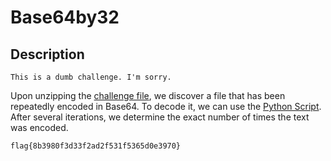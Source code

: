 # Base64by32

## Description

```
This is a dumb challenge. I'm sorry.
```

Upon unzipping the [challenge file](./Files/base64by32.zip), we discover a file that has been repeatedly encoded in Base64. To decode it, we can use the [Python Script](Script.py). After several iterations, we determine the exact number of times the text was encoded.

```
flag{8b3980f3d33f2ad2f531f5365d0e3970}
```